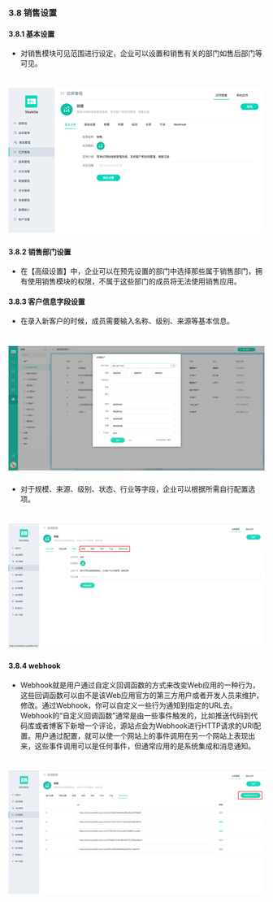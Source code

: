 ### 3.8 销售设置
#### 3.8.1 基本设置

* 对销售模块可见范围进行设定，企业可以设置和销售有关的部门如售后部门等可见。

# ![](/assets/3.8.1基本设置.png)

#### 3.8.2 销售部门设置

* 在【高级设置】中，企业可以在预先设置的部门中选择那些属于销售部门，拥有使用销售模块的权限，不属于这些部门的成员将无法使用销售应用。

#### 3.8.3 客户信息字段设置

* 在录入新客户的时候，成员需要输入名称、级别、来源等基本信息。

# ![](/assets/3.8.3新增客户.png)

* 对于规模、来源、级别、状态、行业等字段，企业可以根据所需自行配置选项。

# ![](/assets/3.8.4规模来源设置.png)

#### 3.8.4 webhook

* Webhook就是用户通过自定义回调函数的方式来改变Web应用的一种行为，这些回调函数可以由不是该Web应用官方的第三方用户或者开发人员来维护，修改。通过Webhook，你可以自定义一些行为通知到指定的URL去。Webhook的“自定义回调函数”通常是由一些事件触发的，比如推送代码到代码库或者博客下新增一个评论，源站点会为Webhook进行HTTP请求的URI配置。用户通过配置，就可以使一个网站上的事件调用在另一个网站上表现出来，这些事件调用可以是任何事件，但通常应用的是系统集成和消息通知。

# ![](/assets/3.8.4添加WebHook.png)
